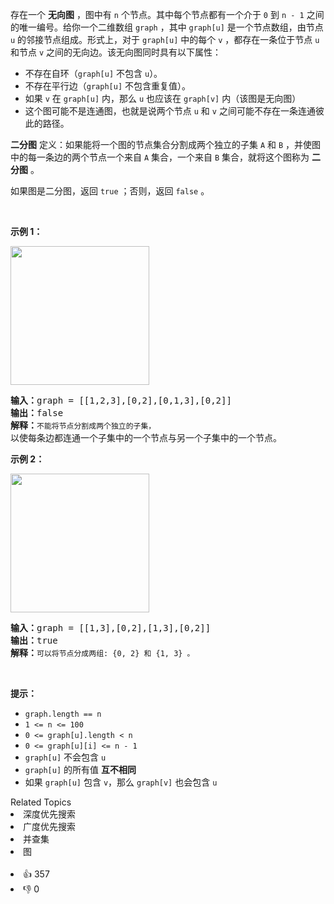 存在一个 <strong>无向图</strong> ，图中有 <code>n</code> 个节点。其中每个节点都有一个介于 <code>0</code> 到 <code>n - 1</code> 之间的唯一编号。给你一个二维数组 <code>graph</code> ，其中 <code>graph[u]</code> 是一个节点数组，由节点 <code>u</code> 的邻接节点组成。形式上，对于 <code>graph[u]</code> 中的每个 <code>v</code> ，都存在一条位于节点 <code>u</code> 和节点 <code>v</code> 之间的无向边。该无向图同时具有以下属性：
<ul>
	<li>不存在自环（<code>graph[u]</code> 不包含 <code>u</code>）。</li>
	<li>不存在平行边（<code>graph[u]</code> 不包含重复值）。</li>
	<li>如果 <code>v</code> 在 <code>graph[u]</code> 内，那么 <code>u</code> 也应该在 <code>graph[v]</code> 内（该图是无向图）</li>
	<li>这个图可能不是连通图，也就是说两个节点 <code>u</code> 和 <code>v</code> 之间可能不存在一条连通彼此的路径。</li>
</ul>

<p><strong>二分图</strong> 定义：如果能将一个图的节点集合分割成两个独立的子集 <code>A</code> 和 <code>B</code> ，并使图中的每一条边的两个节点一个来自 <code>A</code> 集合，一个来自 <code>B</code> 集合，就将这个图称为 <strong>二分图</strong> 。</p>

<p>如果图是二分图，返回 <code>true</code><em> </em>；否则，返回 <code>false</code> 。</p>

<p> </p>

<p><strong>示例 1：</strong></p>
<img alt="" src="https://assets.leetcode.com/uploads/2020/10/21/bi2.jpg" style="width: 222px; height: 222px;" />
<pre>
<strong>输入：</strong>graph = [[1,2,3],[0,2],[0,1,3],[0,2]]
<strong>输出：</strong>false
<strong>解释：</strong><code>不能将节点分割成两个独立的子集，</code>以使每条边都连通一个子集中的一个节点与另一个子集中的一个节点。</pre>

<p><strong>示例 2：</strong></p>
<img alt="" src="https://assets.leetcode.com/uploads/2020/10/21/bi1.jpg" style="width: 222px; height: 222px;" />
<pre>
<strong>输入：</strong>graph = [[1,3],[0,2],[1,3],[0,2]]
<strong>输出：</strong>true
<strong>解释：</strong><code>可以将节点分成两组: {0, 2} 和 {1, 3} 。</code></pre>

<p> </p>

<p><strong>提示：</strong></p>

<ul>
	<li><code>graph.length == n</code></li>
	<li><code>1 <= n <= 100</code></li>
	<li><code>0 <= graph[u].length < n</code></li>
	<li><code>0 <= graph[u][i] <= n - 1</code></li>
	<li><code>graph[u]</code> 不会包含 <code>u</code></li>
	<li><code>graph[u]</code> 的所有值 <strong>互不相同</strong></li>
	<li>如果 <code>graph[u]</code> 包含 <code>v</code>，那么 <code>graph[v]</code> 也会包含 <code>u</code></li>
</ul>
<div><div>Related Topics</div><div><li>深度优先搜索</li><li>广度优先搜索</li><li>并查集</li><li>图</li></div></div><br><div><li>👍 357</li><li>👎 0</li></div>